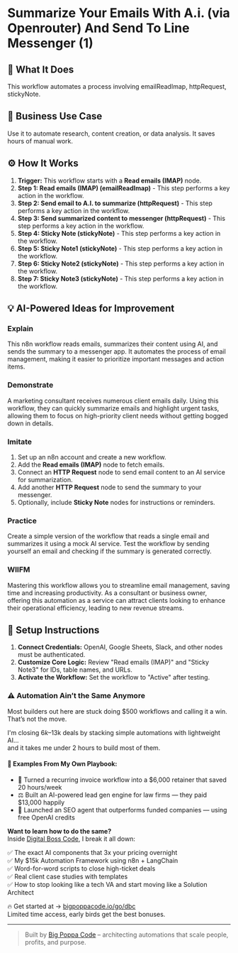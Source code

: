 # Summarize Your Emails With A.i. (via Openrouter) And Send To Line Messenger (1)

## 🚀 What It Does
This workflow automates a process involving emailReadImap, httpRequest, stickyNote.

## 💼 Business Use Case
Use it to automate research, content creation, or data analysis. It saves hours of manual work.

## ⚙️ How It Works
1.  **Trigger:** This workflow starts with a **Read emails (IMAP)** node.
2. **Step 1: Read emails (IMAP) (emailReadImap)** - This step performs a key action in the workflow.
3. **Step 2: Send email to A.I. to summarize (httpRequest)** - This step performs a key action in the workflow.
4. **Step 3: Send summarized content to messenger (httpRequest)** - This step performs a key action in the workflow.
5. **Step 4: Sticky Note (stickyNote)** - This step performs a key action in the workflow.
6. **Step 5: Sticky Note1 (stickyNote)** - This step performs a key action in the workflow.
7. **Step 6: Sticky Note2 (stickyNote)** - This step performs a key action in the workflow.
8. **Step 7: Sticky Note3 (stickyNote)** - This step performs a key action in the workflow.

## 💡 AI-Powered Ideas for Improvement
### Explain
This n8n workflow reads emails, summarizes their content using AI, and sends the summary to a messenger app. It automates the process of email management, making it easier to prioritize important messages and action items.

### Demonstrate
A marketing consultant receives numerous client emails daily. Using this workflow, they can quickly summarize emails and highlight urgent tasks, allowing them to focus on high-priority client needs without getting bogged down in details.

### Imitate
1. Set up an n8n account and create a new workflow.
2. Add the **Read emails (IMAP)** node to fetch emails.
3. Connect an **HTTP Request** node to send email content to an AI service for summarization.
4. Add another **HTTP Request** node to send the summary to your messenger.
5. Optionally, include **Sticky Note** nodes for instructions or reminders.

### Practice
Create a simple version of the workflow that reads a single email and summarizes it using a mock AI service. Test the workflow by sending yourself an email and checking if the summary is generated correctly.

### WIIFM
Mastering this workflow allows you to streamline email management, saving time and increasing productivity. As a consultant or business owner, offering this automation as a service can attract clients looking to enhance their operational efficiency, leading to new revenue streams.

## 🔧 Setup Instructions
1. **Connect Credentials:** OpenAI, Google Sheets, Slack, and other nodes must be authenticated.
2. **Customize Core Logic:** Review "Read emails (IMAP)" and "Sticky Note3" for IDs, table names, and URLs.
3. **Activate the Workflow:** Set the workflow to "Active" after testing.

### ⚠️ Automation Ain’t the Same Anymore

Most builders out here are stuck doing $500 workflows and calling it a win.  
That’s not the move.  

I'm closing $6k–$13k deals by stacking simple automations with lightweight AI...  
and it takes me under 2 hours to build most of them.

#### 🧠 Examples From My Own Playbook:
- 🔁 Turned a recurring invoice workflow into a $6,000 retainer that saved 20 hours/week  
- ⚖️ Built an AI-powered lead gen engine for law firms — they paid $13,000 happily  
- 🚀 Launched an SEO agent that outperforms funded companies — using free OpenAI credits  

**Want to learn how to do the same?**  
Inside [Digital Boss Code](https://bigpoppacode.io/go/dbc), I break it all down:

✅ The exact AI components that 3x your pricing overnight  
✅ My $15k Automation Framework using n8n + LangChain  
✅ Word-for-word scripts to close high-ticket deals  
✅ Real client case studies with templates  
✅ How to stop looking like a tech VA and start moving like a Solution Architect  

🔥 Get started at → [bigpoppacode.io/go/dbc](https://bigpoppacode.io/go/dbc)  
Limited time access, early birds get the best bonuses.

---
> Built by [Big Poppa Code](https://bigpoppacode.io) – architecting automations that scale people, profits, and purpose.
